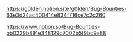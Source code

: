 https://g0lden.notion.site/g0lden/Bug-Bounties-63e3d24ac400414e834f716ce7c2c260

https://www.notion.so/Bug-Bounties-bb0229b891e348129c7002b5f9bc9a88